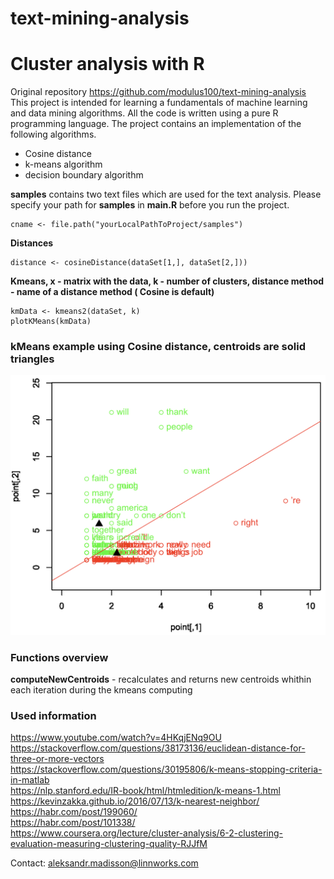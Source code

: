 # text-mining-analysis
# Cluster analysis with R

Original repository https://github.com/modulus100/text-mining-analysis
This project is intended for learning a fundamentals of machine learning and data mining
algorithms. All the code is written using a pure R programming language. 
The project contains an implementation of the following algorithms.

* Cosine distance
* k-means algorithm
* decision boundary algorithm

**samples** contains two text files which are used for the text analysis.
Please specify your path for **samples** in
**main.R** before you run the project.

```
cname <- file.path("yourLocalPathToProject/samples")
```

**Distances**
```
distance <- cosineDistance(dataSet[1,], dataSet[2,]))
```

**Kmeans, x - matrix with the data, k - number of clusters, 
distance method - name of a distance method ( Cosine is default)**
```
kmData <- kmeans2(dataSet, k)
plotKMeans(kmData)
```

### kMeans example using Cosine distance, centroids are solid triangles
![alt text](Images/output.png "kMeans")

### Functions overview

**computeNewCentroids** - recalculates and returns new centroids whithin each iteration during 
 the kmeans computing
 

### Used information

https://www.youtube.com/watch?v=4HKqjENq9OU  
https://stackoverflow.com/questions/38173136/euclidean-distance-for-three-or-more-vectors  
https://stackoverflow.com/questions/30195806/k-means-stopping-criteria-in-matlab  
https://nlp.stanford.edu/IR-book/html/htmledition/k-means-1.html  
https://kevinzakka.github.io/2016/07/13/k-nearest-neighbor/  
https://habr.com/post/199060/  
https://habr.com/post/101338/  
https://www.coursera.org/lecture/cluster-analysis/6-2-clustering-evaluation-measuring-clustering-quality-RJJfM  

Contact: aleksandr.madisson@linnworks.com
